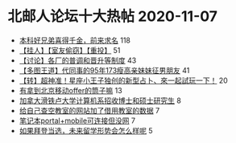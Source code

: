 # 北邮人论坛十大热帖 2020-11-07

- [本科好兄弟喜得千金，前来求名](https://bbs.byr.cn/article/Talking/6239530) 118
- [【挂人】【室友偷窃】【重投】](https://bbs.byr.cn/article/Picture/3269992) 51
- [【讨论】各厂的普调和晋升等制度](https://bbs.byr.cn/article/Job/2111038) 43
- [【多图王道】代同事的95年173瘦高亲妹妹征男朋友](https://bbs.byr.cn/article/Friends/1976378) 41
- [【转】超神准！星座小王子独创的新型占卜、來一起試玩一下！](https://bbs.byr.cn/article/Constellations/326533) 20
- [有拿到北京移动offer的筒子嘛](https://bbs.byr.cn/article/WorkLife/1155484) 13
- [加拿大滑铁卢大学计算机系招收博士和硕士研究生](https://bbs.byr.cn/article/AimGraduate/1199313) 8
- [给自己查空教室的网站加了借用教室的数据](https://bbs.byr.cn/article/StudyShare/198978) 7
- [笔记本portal+mobile可连接但没网](https://bbs.byr.cn/article/BUPTNet/104257) 7
- [如果拜登当选，未来留学形势会怎么样呢](https://bbs.byr.cn/article/GoAbroad/373379) 5


